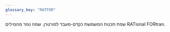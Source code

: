 ```yaml
---
glossary_key: "RATFOR"
---
```


שפת תכנות המשמשת כקדם-מעבד לפורטרן. שמה נגזר מהמילים RATional FORtran.
